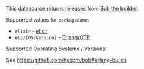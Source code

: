 This datasource returns releases from [Bob the builder](https://github.com/hexpm/bob).

Supported values for `packageName`:

- `elixir` - [elixir](https://elixir-lang.org/)
- `otp/[OS/Version]` - [Erlang/OTP](https://www.erlang.org/)

Supported Operating Systems / Versions:

See https://github.com/hexpm/bob#erlang-builds
